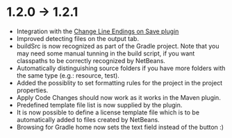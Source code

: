 # 1.2.0 -> 1.2.1

- Integration with the [Change Line Endings on Save plugin](http://plugins.netbeans.org/plugin/46829/change-line-endings-on-save)
- Improved detecting files on the output tab.
- buildSrc is now recognized as part of the Gradle project. Note that you may need some manual tunning in the build script, if you want classpaths to be  correctly recognized by NetBeans.
- Automatically distinguishing source folders if you have more folders with the same type (e.g.: resource, test).
- Added the possiblity to set formatting rules for the project in the project properties.
- Apply Code Changes should now work as it works in the Maven plugin.
- Predefined template file list is now supplied by the plugin.
- It is now possible to define a license template file which is to be automatically added to files created by NetBeans.
- Browsing for Gradle home now sets the text field instead of the button :)

